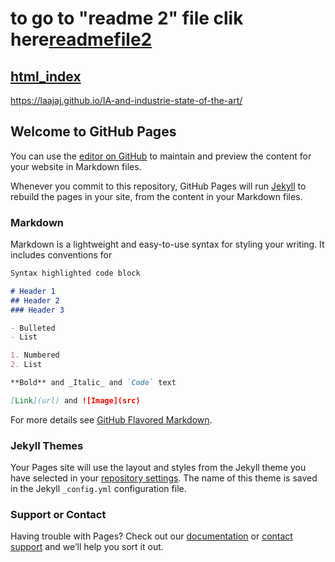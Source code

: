 # to go to "readme 2" file clik here[readmefile2](https://laajaj.github.io/IA-and-industrie-state-of-the-art/readme2)
## [html_index](https://laajaj.github.io/IA-and-industrie-state-of-the-art/index)
https://laajaj.github.io/IA-and-industrie-state-of-the-art/

## Welcome to GitHub Pages

You can use the [editor on GitHub](https://github.com/laajaj/IA-and-industrie-state-of-the-art/edit/main/README.md) to maintain and preview the content for your website in Markdown files.

Whenever you commit to this repository, GitHub Pages will run [Jekyll](https://jekyllrb.com/) to rebuild the pages in your site, from the content in your Markdown files.

### Markdown

Markdown is a lightweight and easy-to-use syntax for styling your writing. It includes conventions for

```markdown
Syntax highlighted code block

# Header 1
## Header 2
### Header 3

- Bulleted
- List

1. Numbered
2. List

**Bold** and _Italic_ and `Code` text

[Link](url) and ![Image](src)
```

For more details see [GitHub Flavored Markdown](https://guides.github.com/features/mastering-markdown/).

### Jekyll Themes

Your Pages site will use the layout and styles from the Jekyll theme you have selected in your [repository settings](https://github.com/laajaj/IA-and-industrie-state-of-the-art/settings). The name of this theme is saved in the Jekyll `_config.yml` configuration file.

### Support or Contact

Having trouble with Pages? Check out our [documentation](https://docs.github.com/categories/github-pages-basics/) or [contact support](https://support.github.com/contact) and we’ll help you sort it out.
